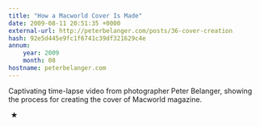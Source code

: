 ```yaml
---
title: "How a Macworld Cover Is Made"
date: 2009-08-11 20:51:35 +0000
external-url: http://peterbelanger.com/posts/36-cover-creation
hash: 92e5d445e9fc1f6741c39df321629c4e
annum:
    year: 2009
    month: 08
hostname: peterbelanger.com
---
```


Captivating time-lapse video from photographer Peter Belanger, showing the process for creating the cover of Macworld magazine.



 ★ 

